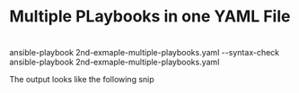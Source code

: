 # #########################
# Multiple PLaybooks in one YAML File
# ########################

ansible-playbook 2nd-exmaple-multiple-playbooks.yaml --syntax-check
ansible-playbook 2nd-exmaple-multiple-playbooks.yaml 

The output looks like the following snip



